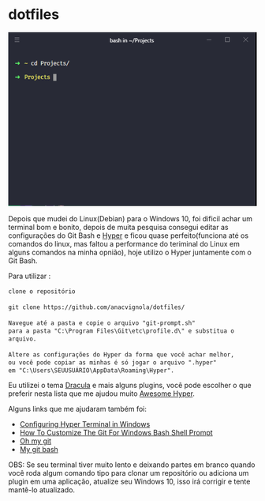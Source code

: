# dotfiles

![terminal](/terminal.PNG)

Depois que mudei do Linux(Debian) para o Windows 10, foi dificil achar um terminal bom e bonito, depois de muita pesquisa consegui editar as configurações do Git Bash e [Hyper](https://hyper.is/) e ficou quase perfeito(funciona até os comandos do linux, mas faltou a performance do teriminal do Linux em alguns comandos na minha opnião),  hoje utilizo o Hyper juntamente com o Git Bash.

Para utilizar :

    clone o repositório 
   
    git clone https://github.com/anacvignola/dotfiles/
    
    Navegue até a pasta e copie o arquivo "git-prompt.sh"
    para a pasta "C:\Program Files\Git\etc\profile.d\" e substitua o arquivo.
    
    Altere as configurações do Hyper da forma que você achar melhor,
    ou você pode copiar as minhas é só jogar o arquivo ".hyper" 
    em "C:\Users\SEUUSUÁRIO\AppData\Roaming\Hyper".

Eu utilizei o tema [Dracula](https://draculatheme.com/) e mais alguns plugins, você pode escolher o que preferir nesta lista que me ajudou muito [Awesome Hyper](https://github.com/bnb/awesome-hyper).

Alguns links que me ajudaram também foi:

* [Configuring Hyper Terminal in Windows](https://dev.to/droidmakk/configuring-hyper-terminal-in-windows-3j15)
* [How To Customize The Git For Windows Bash Shell Prompt](https://alanbarber.com/post/how-to-customize-the-git-for-windows-bash-shell-prompt/)
* [Oh my git](https://github.com/arialdomartini/oh-my-git)
* [My git bash](https://github.com/xnng/my-git-bash)

OBS: Se seu terminal tiver muito lento e deixando partes em branco quando você roda algum comando tipo para clonar um repositório ou adiciona um plugin em uma aplicação, atualize seu Windows 10, isso irá corrigir e tente mantê-lo atualizado.
